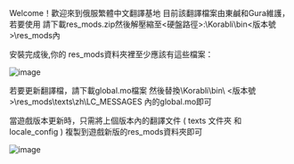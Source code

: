 Welcome！歡迎來到俄服繁體中文翻譯基地 目前該翻譯檔案由東鹹和Gura維護， 若要使用 請下載res_mods.zip然後解壓縮至<硬盤路徑>:\Korabli\bin\<版本號>\res_mods內



安裝完成後,你的 res_mods資料夾裡至少應該有這些檔案：

![image](https://github.com/SavariumCC22/-/assets/151144873/55661c67-185d-43d3-95ee-c302390ee299)

若要更新翻譯檔，請下載global.mo檔案 然後替換\Korabli\bin\ \<版本號>\res_mods\texts\zh\LC_MESSAGES 內的global.mo即可

當遊戲版本更新時，只需將上個版本內的翻譯文件 ( texts 文件夾 和 locale_config ) 複製到遊戲新版的res_mods資料夾即可





![image](https://github.com/SavariumCC22/-/assets/151144873/7648ff2e-7e31-441d-a501-bb5c8ae92286)






